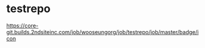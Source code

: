 # testrepo

https://core-git.builds.2ndsiteinc.com/job/wooseungorg/job/testrepo/job/master/badge/icon


